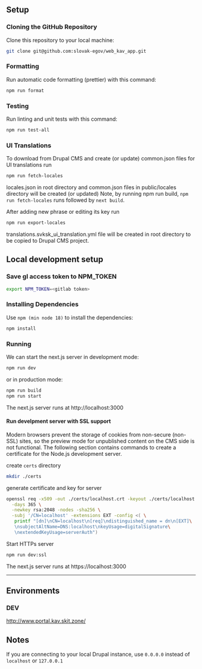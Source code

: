 ## Setup

### Cloning the GitHub Repository

Clone this repository to your local machine:

```bash
git clone git@github.com:slovak-egov/web_kav_app.git
```

### Formatting

Run automatic code formatting (prettier) with this command:

```bash
npm run format
```

### Testing

Run linting and unit tests with this command:

```bash
npm run test-all
```

### UI Translations

To download from Drupal CMS and create (or update) common.json files for UI translations run

```bash
npm run fetch-locales
```
locales.json in root directory and common.json files in public/locales directory will be created (or updated)
Note, by running npm run build, ``npm run fetch-locales`` runs followed by ``next build``.

After adding new phrase or editing its key run

```bash
npm run export-locales
```
translations.svksk_ui_translation.yml file will be created in root directory to be copied to Drupal CMS project.

## Local development setup

### Save gl access token to NPM_TOKEN

```bash
export NPM_TOKEN=<gitlab token>
```

### Installing Dependencies

Use `npm (min node 18)` to install the dependencies:

```bash
npm install
```
### Running

We can start the next.js server in development mode:

```bash
npm run dev
```

or in production mode:
```bash
npm run build
npm run start
```

The next.js server runs at http://localhost:3000

#### Run develpment server with SSL support

Modern browsers prevent the storage of cookies from non-secure (non-SSL) sites, so the preview mode for unpublished content on the CMS side is not functional. The following section contains commands to create a certificate for the Node.js development server.

create `certs` directory
```bash
mkdir ./certs
```

generate certificate and key for server
```bash
openssl req -x509 -out ./certs/localhost.crt -keyout ./certs/localhost.key \
  -days 365 \
  -newkey rsa:2048 -nodes -sha256 \
  -subj '/CN=localhost' -extensions EXT -config <( \
   printf "[dn]\nCN=localhost\n[req]\ndistinguished_name = dn\n[EXT]\
   \nsubjectAltName=DNS:localhost\nkeyUsage=digitalSignature\
   \nextendedKeyUsage=serverAuth")
```

Start HTTPs server

```bash
npm run dev:ssl
```

The next.js server runs at https://localhost:3000

---------------


## Environments

### DEV
http://www.portal.kav.skit.zone/


## Notes

If you are connecting to your local Drupal instance, use ``0.0.0.0`` instead of ``localhost`` or ``127.0.0.1``
